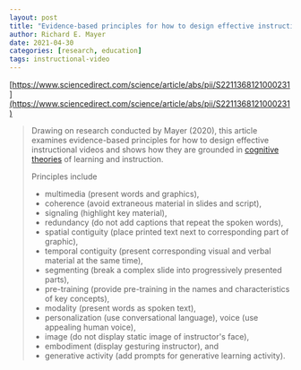 ```yaml
---
layout: post
title: "Evidence-based principles for how to design effective instructional videos"
author: Richard E. Mayer
date: 2021-04-30
categories: [research, education]
tags: instructional-video
---
```


[https://www.sciencedirect.com/science/article/abs/pii/S2211368121000231](https://www.sciencedirect.com/science/article/abs/pii/S2211368121000231)

> Drawing on research conducted by Mayer (2020), this article examines evidence-based principles for how to design effective instructional videos and shows how they are grounded in [cognitive theories](https://www.sciencedirect.com/topics/psychology/cognitive-theory) of learning and instruction. 
>
> Principles include 
>
> * multimedia (present words and graphics), 
> * coherence (avoid extraneous material in slides and script), 
> * signaling (highlight key material), 
> * redundancy (do not add captions that repeat the spoken words), 
> * spatial contiguity (place printed text next to corresponding part of graphic), 
> * temporal contiguity (present corresponding visual and verbal material at the same time), 
> * segmenting (break a complex slide into progressively presented parts), 
> * pre-training (provide pre-training in the names and characteristics of key concepts), 
> * modality (present words as spoken text), 
> * personalization (use conversational language), voice (use appealing human voice), 
> * image (do not display static image of instructor's face), 
> * embodiment (display gesturing instructor), and 
> * generative activity (add prompts for generative learning activity). 
